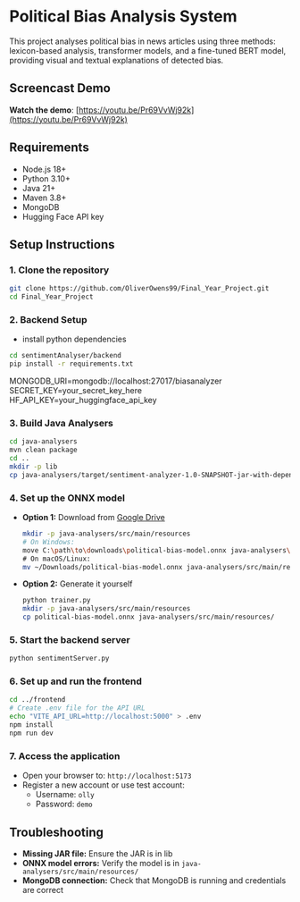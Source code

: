 ﻿# Political Bias Analysis System

This project analyses political bias in news articles using three methods: lexicon-based analysis, transformer models, and a fine-tuned BERT model, providing visual and textual explanations of detected bias.

## Screencast Demo

**Watch the demo**: [https://youtu.be/Pr69VvWj92k](https://youtu.be/Pr69VvWj92k)

## Requirements

- Node.js 18+
- Python 3.10+
- Java 21+
- Maven 3.8+
- MongoDB
- Hugging Face API key

## Setup Instructions

### 1. Clone the repository
```bash
git clone https://github.com/OliverOwens99/Final_Year_Project.git
cd Final_Year_Project
```

### 2. Backend Setup

- install python dependencies 

```bash
cd sentimentAnalyser/backend
pip install -r requirements.txt
```
MONGODB_URI=mongodb://localhost:27017/biasanalyzer
SECRET_KEY=your_secret_key_here
HF_API_KEY=your_huggingface_api_key


### 3. Build Java Analysers
```bash
cd java-analysers
mvn clean package
cd ..
mkdir -p lib
cp java-analysers/target/sentiment-analyzer-1.0-SNAPSHOT-jar-with-dependencies.jar lib/
```




### 4. Set up the ONNX model
* **Option 1:** Download from [Google Drive](https://drive.google.com/drive/folders/1DyQ_pQqyh6O42njOs4xSTV2ZYJl4Locb?usp=sharing)
  ```bash
  mkdir -p java-analysers/src/main/resources
  # On Windows:
  move C:\path\to\downloads\political-bias-model.onnx java-analysers\src\main\resources\
  # On macOS/Linux:
  mv ~/Downloads/political-bias-model.onnx java-analysers/src/main/resources/
  ```

* **Option 2:** Generate it yourself
  ```bash
  python trainer.py
  mkdir -p java-analysers/src/main/resources
  cp political-bias-model.onnx java-analysers/src/main/resources/
  ```

### 5. Start the backend server
```bash
python sentimentServer.py
```

### 6. Set up and run the frontend
```bash
cd ../frontend
# Create .env file for the API URL
echo "VITE_API_URL=http://localhost:5000" > .env
npm install
npm run dev
```

### 7. Access the application
* Open your browser to: `http://localhost:5173`
* Register a new account or use test account:
  * Username: `olly`
  * Password: `demo`

## Troubleshooting

* **Missing JAR file:** Ensure the JAR is in lib
* **ONNX model errors:** Verify the model is in `java-analysers/src/main/resources/`
* **MongoDB connection:** Check that MongoDB is running and credentials are correct

